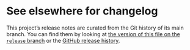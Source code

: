 # See elsewhere for changelog

This project’s release notes are curated from the Git history of its main
branch. You can find them by looking at [the version of this file on the
`release` branch][branch] or the [GitHub release history][gh-releases].

[branch]: https://github.com/WorldWideTelescope/wwt-windows-client/blob/release/WWTHolographic/CHANGELOG.md
[gh-releases]: https://github.com/WorldWideTelescope/wwt-windows-client/releases
